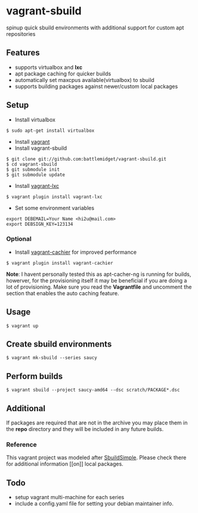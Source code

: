 vagrant-sbuild
==============

spinup quick sbuild environments with additional support for custom apt repositories

## Features

+ supports virtualbox and **lxc**
+ apt package caching for quicker builds
+ automatically set maxcpus available(virtualbox) to sbuild
+ supports building packages against newer/custom local packages

## Setup

+ Install virtualbox

```
$ sudo apt-get install virtualbox
```

+ Install [vagrant][]
+ Install vagrant-sbuild

```
$ git clone git://github.com:battlemidget/vagrant-sbuild.git
$ cd vagrant-sbuild
$ git submodule init
$ git submodule update
```

+ Install [vagrant-lxc][]
 
```
$ vagrant plugin install vagrant-lxc
```

+ Set some environment variables

```
export DEBEMAIL=Your Name <hi2u@mail.com>
export DEBSIGN_KEY=123134
```

### Optional

+ Install [vagrant-cachier][] for improved performance

```
$ vagrant plugin install vagrant-cachier
```

**Note**: I havent personally tested this as apt-cacher-ng is running for builds, howerver, for
the provisioning itself it may be beneficial if you are doing a lot of provisioning. Make sure
you read the __Vagrantfile__ and uncomment the section that enables the auto caching feature.

## Usage

```
$ vagrant up
```

## Create sbuild environments

```
$ vagrant mk-sbuild --series saucy
```

## Perform builds

```
$ vagrant sbuild --project saucy-amd64 --dsc scratch/PACKAGE*.dsc
```

## Additional

If packages are required that are not in the archive you may place them in
the **repo** directory and they will be included in any future builds.

### Reference

This vagrant project was modeled after [SbuildSimple][]. Please check there
for additional information [[on]] local packages.

## Todo

+ setup vagrant multi-machine for each series
+ include a config.yaml file for setting your debian maintainer info.

[SbuildSimple]: https://wiki.ubuntu.com/SimpleSbuild
[vagrant]: http://downloads.vagrantup.com/
[vagrant-lxc]: https://github.com/fgrehm/vagrant-lxc
[vagrant-cachier]: https://github.com/fgrehm/vagrant-cachier
